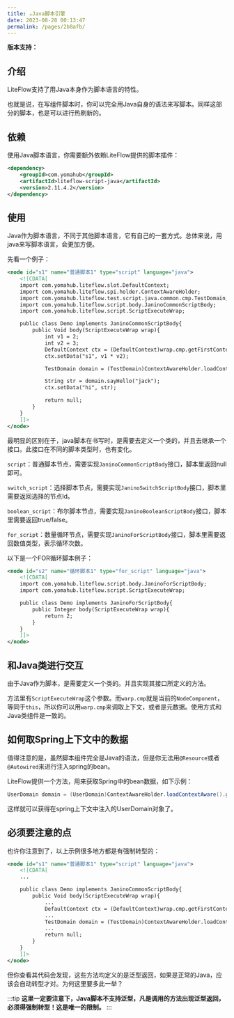 ```yaml
---
title: ☕️Java脚本引擎
date: 2023-08-28 00:13:47
permalink: /pages/2b8afb/
---
```


**版本支持：**<Badge text="v2.11.0+" vertical="middle"/>

## 介绍

LiteFlow支持了用Java本身作为脚本语言的特性。

也就是说，在写组件脚本时，你可以完全用Java自身的语法来写脚本。同样这部分的脚本，也是可以进行热刷新的。

## 依赖

使用Java脚本语言，你需要额外依赖LiteFlow提供的脚本插件：

```xml
<dependency>
    <groupId>com.yomahub</groupId>
    <artifactId>liteflow-script-java</artifactId>
    <version>2.11.4.2</version>
</dependency>
```

## 使用

Java作为脚本语言，不同于其他脚本语言，它有自己的一套方式。总体来说，用java来写脚本语言，会更加方便。

先看一个例子：

```xml
<node id="s1" name="普通脚本1" type="script" language="java">
    <![CDATA[
    import com.yomahub.liteflow.slot.DefaultContext;
    import com.yomahub.liteflow.spi.holder.ContextAwareHolder;
    import com.yomahub.liteflow.test.script.java.common.cmp.TestDomain;
    import com.yomahub.liteflow.script.body.JaninoCommonScriptBody;
    import com.yomahub.liteflow.script.ScriptExecuteWrap;

    public class Demo implements JaninoCommonScriptBody{
        public Void body(ScriptExecuteWrap wrap){
            int v1 = 2;
            int v2 = 3;
            DefaultContext ctx = (DefaultContext)wrap.cmp.getFirstContextBean();
            ctx.setData("s1", v1 * v2);

            TestDomain domain = (TestDomain)ContextAwareHolder.loadContextAware().getBean(TestDomain.class);

            String str = domain.sayHello("jack");
            ctx.setData("hi", str);

            return null;
        }
    }
    ]]>
</node>
```

最明显的区别在于，java脚本在书写时，是需要去定义一个类的，并且去继承一个接口。此接口在不同的脚本类型时，也有变化。

`script`：普通脚本节点，需要实现`JaninoCommonScriptBody`接口，脚本里返回null即可。

`switch_script`：选择脚本节点，需要实现`JaninoSwitchScriptBody`接口，脚本里需要返回选择的节点Id。

`boolean_script`：布尔脚本节点，需要实现`JaninoBooleanScriptBody`接口，脚本里需要返回true/false。

`for_script`：数量循环节点，需要实现`JaninoForScriptBody`接口，脚本里需要返回数值类型，表示循环次数。

以下是一个FOR循环脚本例子：

```xml
<node id="s2" name="循环脚本1" type="for_script" language="java">
    <![CDATA[
    import com.yomahub.liteflow.script.body.JaninoForScriptBody;
    import com.yomahub.liteflow.script.ScriptExecuteWrap;

    public class Demo implements JaninoForScriptBody{
        public Integer body(ScriptExecuteWrap wrap){
            return 2;
        }
    }
    ]]>
</node>
```

## 和Java类进行交互

由于Java作为脚本，是需要定义一个类的。并且实现其接口所定义的方法。

方法里有`ScriptExecuteWrap`这个参数。而`warp.cmp`就是当前的`NodeComponent`，等同于`this`，所以你可以用`warp.cmp`来调取上下文，或者是元数据。使用方式和Java类组件是一致的。

## 如何取Spring上下文中的数据

值得注意的是，虽然脚本组件完全是Java的语法，但是你无法用`@Resource`或者`@Autowired`来进行注入spring的bean。

LiteFlow提供一个方法，用来获取Spring中的bean数据，如下示例：

```java
UserDomain domain = (UserDomain)ContextAwareHolder.loadContextAware().getBean(UserDomain.class);
```

这样就可以获得在spring上下文中注入的UserDomain对象了。

## 必须要注意的点

也许你注意到了，以上示例很多地方都是有强制转型的：

```xml
<node id="s1" name="普通脚本1" type="script" language="java">
    <![CDATA[
    ...

    public class Demo implements JaninoCommonScriptBody{
        public Void body(ScriptExecuteWrap wrap){
            ...
            DefaultContext ctx = (DefaultContext)wrap.cmp.getFirstContextBean();
            ...
            TestDomain domain = (TestDomain)ContextAwareHolder.loadContextAware().getBean(TestDomain.class);
            ...
            return null;
        }
    }
    ]]>
</node>
```

但你查看其代码会发现，这些方法均定义的是泛型返回，如果是正常的Java，应该会自动转型才对。为何这里要多此一举？

:::tip
**这里一定要注意下，Java脚本不支持泛型，凡是调用的方法出现泛型返回，必须得强制转型！这是唯一的限制。**
:::
